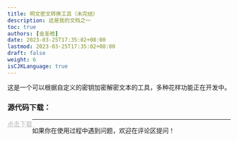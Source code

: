 ```yaml
---
title: 明文密文转换工具（未完结）
description: 这是我的文档之一
toc: true
authors: [金圣皓]
date: 2023-03-25T17:35:02+08:00
lastmod: 2023-03-25T17:35:02+08:00
draft: false
weight: 6
isCJKLanguage: true
---
```

这是一个可以根据自定义的密钥加密解密文本的工具，多种花样功能正在开发中。


<style>
	.DDot{
		text-decoration:underline;
		text-decoration-style:dotted;
		float:left;
		color:#b5b5b5;
	}
</style>


### 源代码下载：<br/>
<a href="/vbprojects/cipher.rar" class="DDot">点击下载</a>



----------
如果你在使用过程中遇到问题，欢迎在评论区提问！